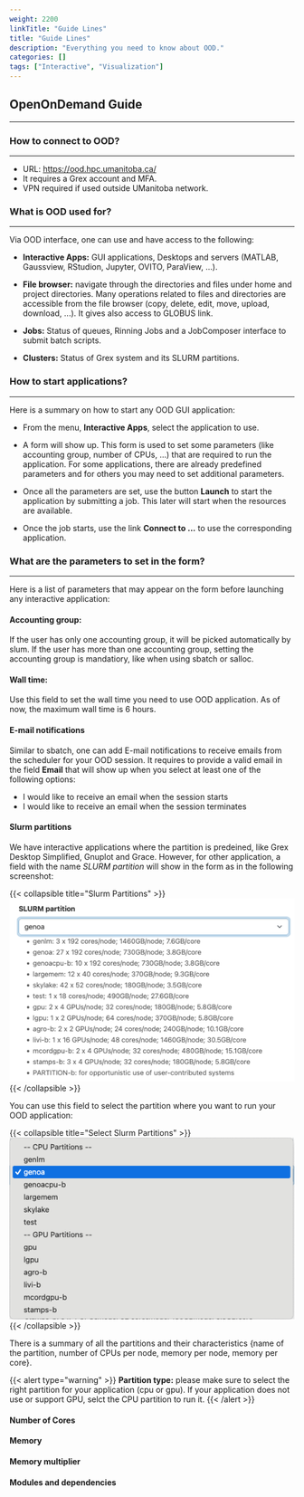 ```yaml
---
weight: 2200
linkTitle: "Guide Lines"
title: "Guide Lines"
description: "Everything you need to know about OOD."
categories: []
tags: ["Interactive", "Visualization"]
---
```


## OpenOnDemand Guide
---

### How to connect to OOD?
---

* URL: https://ood.hpc.umanitoba.ca/
* It requires a Grex account and MFA.
* VPN required if used outside UManitoba network.

### What is OOD used for?
---

Via OOD interface, one can use and have access to the following:

 * __Interactive Apps:__ GUI applications, Desktops and servers (MATLAB, Gaussview, RStudion, Jupyter, OVITO, ParaView, ...).

 * __File browser:__ navigate through the directories and files under home and project directories. Many operations related to files and directories are accessible from the file browser (copy, delete, edit, move, upload, download, ...). It gives also access to GLOBUS link.

 * __Jobs:__ Status of queues, Rinning Jobs and a JobComposer interface to submit batch scripts.

 * __Clusters:__ Status of Grex system and its SLURM partitions.

### How to start applications?
---

Here is a summary on how to start any OOD GUI application:

* From the menu, __Interactive Apps__, select the application to use.

* A form will show up. This form is used to set some parameters (like accounting group, number of CPUs, ...) that are required to run the application. For some applications, there are already predefined parameters and for others you may need to set additional parameters. 

* Once all the parameters are set, use the button __Launch__ to start the application by submitting a job. This later will start when the resources are available. 

* Once the job starts, use the link __Connect to ...__ to use the corresponding application.

### What are the parameters to set in the form?
---

Here is a list of parameters that may appear on the form before launching any interactive application:

#### Accounting group:

If the user has only one accounting group, it will be picked automatically by slum. If the user has more than one accounting group, setting the accounting group is mandatiory, like when using sbatch or salloc.

#### Wall time:

Use this field to set the wall time you need to use OOD application. As of now, the maximum wall time is 6 hours.

#### E-mail notifications

Similar to sbatch, one can add E-mail notifications to receive emails from the scheduler for your OOD session. It requires to provide a valid email in the field __Email__ that will show up when you select at least one of the following options:

* I would like to receive an email when the session starts
* I would like to receive an email when the session terminates

#### Slurm partitions

We have interactive applications where the partition is predeined, like Grex Desktop Simplified, Gnuplot and Grace. However, for other application, a field with the name _SLURM partition_ will show in the form as in the following screenshot:

{{< collapsible title="Slurm Partitions" >}}
![OOD Slurm Partitions](/ood/ood-slurm-partitions.png)
{{< /collapsible >}}

You can use this field to select the partition where you want to run your OOD application:

{{< collapsible title="Select Slurm Partitions" >}}
![Select OOD Slurm Partitions](/ood/ood-select-partitions.png)
{{< /collapsible >}}

There is a summary of all the partitions and their characteristics {name of the partition, number of CPUs per node, memory per node, memory per core}.

{{< alert type="warning" >}}
__Partition type:__ please make sure to select the right partition for your application (cpu or gpu). If your application does not use or support GPU, selct the CPU partition to run it. 
{{< /alert >}}
 
#### Number of Cores

#### Memory

#### Memory multiplier

#### Modules and dependencies

<!-- Changes and update:
* Last reviewed on: Jul 04, 2025.
-->
